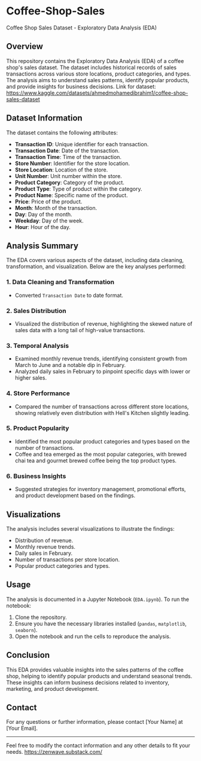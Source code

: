 # Coffee-Shop-Sales
Coffee Shop Sales Dataset - Exploratory Data Analysis (EDA)

## Overview
This repository contains the Exploratory Data Analysis (EDA) of a coffee shop's sales dataset. The dataset includes historical records of sales transactions across various store locations, product categories, and types. The analysis aims to understand sales patterns, identify popular products, and provide insights for business decisions.
Link for dataset: https://www.kaggle.com/datasets/ahmedmohamedibrahim1/coffee-shop-sales-dataset

## Dataset Information
The dataset contains the following attributes:
- **Transaction ID**: Unique identifier for each transaction.
- **Transaction Date**: Date of the transaction.
- **Transaction Time**: Time of the transaction.
- **Store Number**: Identifier for the store location.
- **Store Location**: Location of the store.
- **Unit Number**: Unit number within the store.
- **Product Category**: Category of the product.
- **Product Type**: Type of product within the category.
- **Product Name**: Specific name of the product.
- **Price**: Price of the product.
- **Month**: Month of the transaction.
- **Day**: Day of the month.
- **Weekday**: Day of the week.
- **Hour**: Hour of the day.

## Analysis Summary
The EDA covers various aspects of the dataset, including data cleaning, transformation, and visualization. Below are the key analyses performed:

### 1. Data Cleaning and Transformation
- Converted `Transaction Date` to date format.

### 2. Sales Distribution
- Visualized the distribution of revenue, highlighting the skewed nature of sales data with a long tail of high-value transactions.

### 3. Temporal Analysis
- Examined monthly revenue trends, identifying consistent growth from March to June and a notable dip in February.
- Analyzed daily sales in February to pinpoint specific days with lower or higher sales.

### 4. Store Performance
- Compared the number of transactions across different store locations, showing relatively even distribution with Hell's Kitchen slightly leading.

### 5. Product Popularity
- Identified the most popular product categories and types based on the number of transactions.
- Coffee and tea emerged as the most popular categories, with brewed chai tea and gourmet brewed coffee being the top product types.

### 6. Business Insights
- Suggested strategies for inventory management, promotional efforts, and product development based on the findings.

## Visualizations
The analysis includes several visualizations to illustrate the findings:
- Distribution of revenue.
- Monthly revenue trends.
- Daily sales in February.
- Number of transactions per store location.
- Popular product categories and types.

## Usage
The analysis is documented in a Jupyter Notebook (`EDA.ipynb`). To run the notebook:
1. Clone the repository.
2. Ensure you have the necessary libraries installed (`pandas`, `matplotlib`, `seaborn`).
3. Open the notebook and run the cells to reproduce the analysis.

## Conclusion
This EDA provides valuable insights into the sales patterns of the coffee shop, helping to identify popular products and understand seasonal trends. These insights can inform business decisions related to inventory, marketing, and product development.

## Contact
For any questions or further information, please contact [Your Name] at [Your Email].

---

Feel free to modify the contact information and any other details to fit your needs.
https://zenwave.substack.com/
